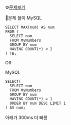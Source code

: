 ⚙[문제보기](https://leetcode.com/problems/biggest-single-number/)



🔎문제 풀이
MySQL
```MySQL
SELECT MAX(num) AS num
FROM (
  SELECT num
  FROM MyNumbers
  GROUP BY num
  HAVING COUNT(*) < 2
) TB;
```

OR

MySQL
```MySQL
SELECT(
  SELECT num
  FROM MyNumbers
  GROUP BY num
  HAVING COUNT(*) = 1
  ORDER BY num DESC LIMIT 1
) AS num;
```

아래가 300ms 더 빠름